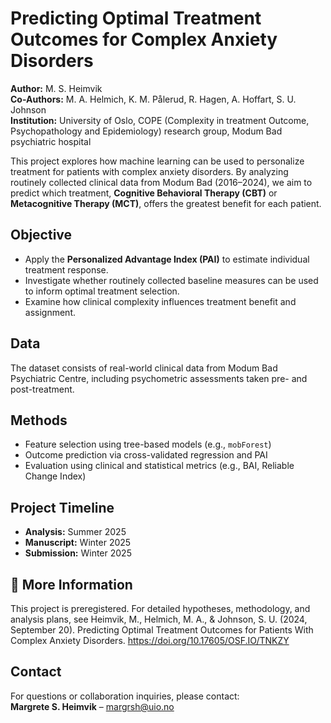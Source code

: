 # Predicting Optimal Treatment Outcomes for Complex Anxiety Disorders
**Author:** M. S. Heimvik  
**Co-Authors:** M. A. Helmich, K. M. Pålerud, R. Hagen, A. Hoffart, S. U. Johnson                                                                           
**Institution:** University of Oslo, COPE (Complexity in treatment Outcome, Psychopathology and Epidemiology) research group, Modum Bad psychiatric hospital 

This project explores how machine learning can be used to personalize treatment for patients with complex anxiety disorders. By analyzing routinely collected clinical data from Modum Bad (2016–2024), we aim to predict which treatment, **Cognitive Behavioral Therapy (CBT)** or **Metacognitive Therapy (MCT)**, offers the greatest benefit for each patient.

## Objective

- Apply the **Personalized Advantage Index (PAI)** to estimate individual treatment response.
- Investigate whether routinely collected baseline measures can be used to inform optimal treatment selection.
- Examine how clinical complexity influences treatment benefit and assignment.

## Data

The dataset consists of real-world clinical data from Modum Bad Psychiatric Centre, including psychometric assessments taken pre- and post-treatment.

## Methods

- Feature selection using tree-based models (e.g., `mobForest`)
- Outcome prediction via cross-validated regression and PAI
- Evaluation using clinical and statistical metrics (e.g., BAI, Reliable Change Index)

## Project Timeline

- **Analysis:** Summer 2025  
- **Manuscript:** Winter 2025  
- **Submission:** Winter 2025

## 📄 More Information

This project is preregistered. For detailed hypotheses, methodology, and analysis plans, see 
Heimvik, M., Helmich, M. A., & Johnson, S. U. (2024, September 20). 
Predicting Optimal Treatment Outcomes for Patients With Complex Anxiety Disorders. 
https://doi.org/10.17605/OSF.IO/TNKZY


## Contact

For questions or collaboration inquiries, please contact:  
**Margrete S. Heimvik** – [margrsh@uio.no](mailto:margrsh@uio.no)

